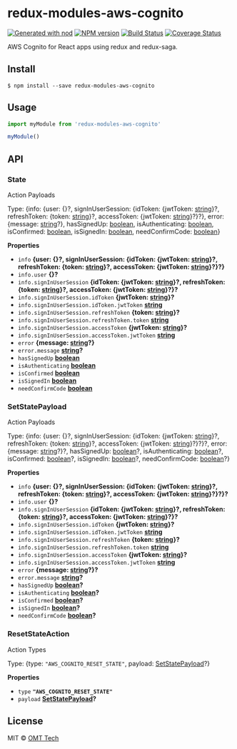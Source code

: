 # redux-modules-aws-cognito

[![Generated with nod](https://img.shields.io/badge/generator-nod-2196F3.svg?style=flat-square)](https://github.com/diegohaz/nod)
[![NPM version](https://img.shields.io/npm/v/redux-modules-aws-cognito.svg?style=flat-square)](https://npmjs.org/package/redux-modules-aws-cognito)
[![Build Status](https://img.shields.io/travis/omt-tech/redux-modules-aws-cognito/master.svg?style=flat-square)](https://travis-ci.org/omt-tech/redux-modules-aws-cognito) [![Coverage Status](https://img.shields.io/codecov/c/github/omt-tech/redux-modules-aws-cognito/master.svg?style=flat-square)](https://codecov.io/gh/omt-tech/redux-modules-aws-cognito/branch/master)

AWS Cognito for React apps using redux and redux-saga.

## Install

    $ npm install --save redux-modules-aws-cognito

## Usage

```js
import myModule from 'redux-modules-aws-cognito'

myModule()
```

## API

<!-- Generated by documentation.js. Update this documentation by updating the source code. -->

### State

Action Payloads

Type: {info: {user: {}?, signInUserSession: {idToken: {jwtToken: [string](https://developer.mozilla.org/en-US/docs/Web/JavaScript/Reference/Global_Objects/String)}?, refreshToken: {token: [string](https://developer.mozilla.org/en-US/docs/Web/JavaScript/Reference/Global_Objects/String)}?, accessToken: {jwtToken: [string](https://developer.mozilla.org/en-US/docs/Web/JavaScript/Reference/Global_Objects/String)}?}?}, error: {message: [string](https://developer.mozilla.org/en-US/docs/Web/JavaScript/Reference/Global_Objects/String)?}, hasSignedUp: [boolean](https://developer.mozilla.org/en-US/docs/Web/JavaScript/Reference/Global_Objects/Boolean), isAuthenticating: [boolean](https://developer.mozilla.org/en-US/docs/Web/JavaScript/Reference/Global_Objects/Boolean), isConfirmed: [boolean](https://developer.mozilla.org/en-US/docs/Web/JavaScript/Reference/Global_Objects/Boolean), isSignedIn: [boolean](https://developer.mozilla.org/en-US/docs/Web/JavaScript/Reference/Global_Objects/Boolean), needConfirmCode: [boolean](https://developer.mozilla.org/en-US/docs/Web/JavaScript/Reference/Global_Objects/Boolean)}

**Properties**

-   `info` **{user: {}?, signInUserSession: {idToken: {jwtToken: [string](https://developer.mozilla.org/en-US/docs/Web/JavaScript/Reference/Global_Objects/String)}?, refreshToken: {token: [string](https://developer.mozilla.org/en-US/docs/Web/JavaScript/Reference/Global_Objects/String)}?, accessToken: {jwtToken: [string](https://developer.mozilla.org/en-US/docs/Web/JavaScript/Reference/Global_Objects/String)}?}?}** 
-   `info.user` **{}?** 
-   `info.signInUserSession` **{idToken: {jwtToken: [string](https://developer.mozilla.org/en-US/docs/Web/JavaScript/Reference/Global_Objects/String)}?, refreshToken: {token: [string](https://developer.mozilla.org/en-US/docs/Web/JavaScript/Reference/Global_Objects/String)}?, accessToken: {jwtToken: [string](https://developer.mozilla.org/en-US/docs/Web/JavaScript/Reference/Global_Objects/String)}?}?** 
-   `info.signInUserSession.idToken` **{jwtToken: [string](https://developer.mozilla.org/en-US/docs/Web/JavaScript/Reference/Global_Objects/String)}?** 
-   `info.signInUserSession.idToken.jwtToken` **[string](https://developer.mozilla.org/en-US/docs/Web/JavaScript/Reference/Global_Objects/String)** 
-   `info.signInUserSession.refreshToken` **{token: [string](https://developer.mozilla.org/en-US/docs/Web/JavaScript/Reference/Global_Objects/String)}?** 
-   `info.signInUserSession.refreshToken.token` **[string](https://developer.mozilla.org/en-US/docs/Web/JavaScript/Reference/Global_Objects/String)** 
-   `info.signInUserSession.accessToken` **{jwtToken: [string](https://developer.mozilla.org/en-US/docs/Web/JavaScript/Reference/Global_Objects/String)}?** 
-   `info.signInUserSession.accessToken.jwtToken` **[string](https://developer.mozilla.org/en-US/docs/Web/JavaScript/Reference/Global_Objects/String)** 
-   `error` **{message: [string](https://developer.mozilla.org/en-US/docs/Web/JavaScript/Reference/Global_Objects/String)?}** 
-   `error.message` **[string](https://developer.mozilla.org/en-US/docs/Web/JavaScript/Reference/Global_Objects/String)?** 
-   `hasSignedUp` **[boolean](https://developer.mozilla.org/en-US/docs/Web/JavaScript/Reference/Global_Objects/Boolean)** 
-   `isAuthenticating` **[boolean](https://developer.mozilla.org/en-US/docs/Web/JavaScript/Reference/Global_Objects/Boolean)** 
-   `isConfirmed` **[boolean](https://developer.mozilla.org/en-US/docs/Web/JavaScript/Reference/Global_Objects/Boolean)** 
-   `isSignedIn` **[boolean](https://developer.mozilla.org/en-US/docs/Web/JavaScript/Reference/Global_Objects/Boolean)** 
-   `needConfirmCode` **[boolean](https://developer.mozilla.org/en-US/docs/Web/JavaScript/Reference/Global_Objects/Boolean)** 

### SetStatePayload

Action Payloads

Type: {info: {user: {}?, signInUserSession: {idToken: {jwtToken: [string](https://developer.mozilla.org/en-US/docs/Web/JavaScript/Reference/Global_Objects/String)}?, refreshToken: {token: [string](https://developer.mozilla.org/en-US/docs/Web/JavaScript/Reference/Global_Objects/String)}?, accessToken: {jwtToken: [string](https://developer.mozilla.org/en-US/docs/Web/JavaScript/Reference/Global_Objects/String)}?}?}?, error: {message: [string](https://developer.mozilla.org/en-US/docs/Web/JavaScript/Reference/Global_Objects/String)?}?, hasSignedUp: [boolean](https://developer.mozilla.org/en-US/docs/Web/JavaScript/Reference/Global_Objects/Boolean)?, isAuthenticating: [boolean](https://developer.mozilla.org/en-US/docs/Web/JavaScript/Reference/Global_Objects/Boolean)?, isConfirmed: [boolean](https://developer.mozilla.org/en-US/docs/Web/JavaScript/Reference/Global_Objects/Boolean)?, isSignedIn: [boolean](https://developer.mozilla.org/en-US/docs/Web/JavaScript/Reference/Global_Objects/Boolean)?, needConfirmCode: [boolean](https://developer.mozilla.org/en-US/docs/Web/JavaScript/Reference/Global_Objects/Boolean)?}

**Properties**

-   `info` **{user: {}?, signInUserSession: {idToken: {jwtToken: [string](https://developer.mozilla.org/en-US/docs/Web/JavaScript/Reference/Global_Objects/String)}?, refreshToken: {token: [string](https://developer.mozilla.org/en-US/docs/Web/JavaScript/Reference/Global_Objects/String)}?, accessToken: {jwtToken: [string](https://developer.mozilla.org/en-US/docs/Web/JavaScript/Reference/Global_Objects/String)}?}?}?** 
-   `info.user` **{}?** 
-   `info.signInUserSession` **{idToken: {jwtToken: [string](https://developer.mozilla.org/en-US/docs/Web/JavaScript/Reference/Global_Objects/String)}?, refreshToken: {token: [string](https://developer.mozilla.org/en-US/docs/Web/JavaScript/Reference/Global_Objects/String)}?, accessToken: {jwtToken: [string](https://developer.mozilla.org/en-US/docs/Web/JavaScript/Reference/Global_Objects/String)}?}?** 
-   `info.signInUserSession.idToken` **{jwtToken: [string](https://developer.mozilla.org/en-US/docs/Web/JavaScript/Reference/Global_Objects/String)}?** 
-   `info.signInUserSession.idToken.jwtToken` **[string](https://developer.mozilla.org/en-US/docs/Web/JavaScript/Reference/Global_Objects/String)** 
-   `info.signInUserSession.refreshToken` **{token: [string](https://developer.mozilla.org/en-US/docs/Web/JavaScript/Reference/Global_Objects/String)}?** 
-   `info.signInUserSession.refreshToken.token` **[string](https://developer.mozilla.org/en-US/docs/Web/JavaScript/Reference/Global_Objects/String)** 
-   `info.signInUserSession.accessToken` **{jwtToken: [string](https://developer.mozilla.org/en-US/docs/Web/JavaScript/Reference/Global_Objects/String)}?** 
-   `info.signInUserSession.accessToken.jwtToken` **[string](https://developer.mozilla.org/en-US/docs/Web/JavaScript/Reference/Global_Objects/String)** 
-   `error` **{message: [string](https://developer.mozilla.org/en-US/docs/Web/JavaScript/Reference/Global_Objects/String)?}?** 
-   `error.message` **[string](https://developer.mozilla.org/en-US/docs/Web/JavaScript/Reference/Global_Objects/String)?** 
-   `hasSignedUp` **[boolean](https://developer.mozilla.org/en-US/docs/Web/JavaScript/Reference/Global_Objects/Boolean)?** 
-   `isAuthenticating` **[boolean](https://developer.mozilla.org/en-US/docs/Web/JavaScript/Reference/Global_Objects/Boolean)?** 
-   `isConfirmed` **[boolean](https://developer.mozilla.org/en-US/docs/Web/JavaScript/Reference/Global_Objects/Boolean)?** 
-   `isSignedIn` **[boolean](https://developer.mozilla.org/en-US/docs/Web/JavaScript/Reference/Global_Objects/Boolean)?** 
-   `needConfirmCode` **[boolean](https://developer.mozilla.org/en-US/docs/Web/JavaScript/Reference/Global_Objects/Boolean)?** 

### ResetStateAction

Action Types

Type: {type: `"AWS_COGNITO_RESET_STATE"`, payload: [SetStatePayload](#setstatepayload)?}

**Properties**

-   `type` **`"AWS_COGNITO_RESET_STATE"`** 
-   `payload` **[SetStatePayload](#setstatepayload)?** 

## License

MIT © [OMT Tech](http://omt.tech/)
